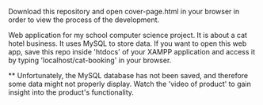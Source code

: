 Download this repository and open cover-page.html in your browser in order to view the process of the development.

Web application for my school computer science project. It is about a cat hotel business. It uses MySQL to store data. If you want to open this web app, save this repo inside 'htdocs' of your XAMPP application and access it by typing 'localhost/cat-booking' in your browser. 

** Unfortunately, the MySQL database has not been saved, and therefore some data might not properly display. Watch the 'video of product' to gain insight into the product's functionality.

